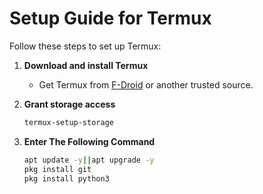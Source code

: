 # Setup Guide for Termux

Follow these steps to set up Termux:

1. **Download and install Termux**  
   - Get Termux from [F-Droid](https://f-droid.org/en/packages/com.termux/) or another trusted source.

2. **Grant storage access**  
   ```sh
   termux-setup-storage
3. **Enter The Following Command**
   ```sh
   apt update -y||apt upgrade -y
   pkg install git
   pkg install python3
   

